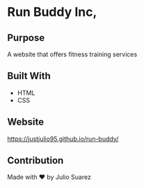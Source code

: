 # Run Buddy Inc,

## Purpose
A website that offers fitness training services

## Built With
* HTML
* CSS

## Website
https://justjulio95.github.io/run-buddy/

## Contribution
Made with ❤️ by Julio Suarez
